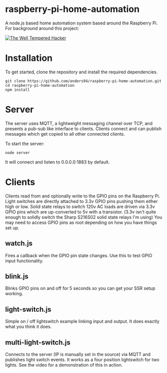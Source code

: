 raspberry-pi-home-automation
============================
A node.js based home automation system based around the Raspberry Pi. For background around this project:

[![The Well Tempered Hacker](http://img.youtube.com/vi/SEAQVXHSwg4/0.jpg)](http://www.youtube.com/watch?v=SEAQVXHSwg4)

Installation
============
To get started, clone the repository and install the required dependencies.

    git clone https://github.com/anders94/raspberry-pi-home-automation.git
    cd raspberry-pi-home-automation
    npm install

Server
======
The server uses MQTT, a lightweight messaging channel over TCP, and presents a
pub-sub like interface to clients. Clients connect and can publish messages which
get copied to all other connected clients.

To start the server:

    node server

It will connect and listen to 0.0.0.0:1883 by default.

Clients
=======
Clients read from and optionally write to the GPIO pins on the Raspberry Pi. Light
switches are directly attached to 3.3v GPIO pins pushing them either high or low.
Solid state relays to switch 120v AC loads are driven via 3.3v GPIO pins which are
up-converted to 5v with a transistor. (3.3v isn't quite enough to solidly switch the
Sharp S216S02 solid state relays I'm using) You may need to access GPIO pins as root
depending on how you have things set up.

watch.js
--------
Fires a callback when the GPIO pin state changes. Use this to test GPIO input 
functionality.

blink.js
--------
Blinks GPIO pins on and off for 5 seconds so you can get your SSR setup working.

light-switch.js
---------------
Simple on / off lightswitch example linking input and output. It does exactly
what you think it does.

multi-light-switch.js
---------------------
Connects to the server (IP is manually set in the source) via MQTT and 
publishes light switch events. It works as a four position lightswitch 
for two lights. See the video for a demonstration of this in action.
